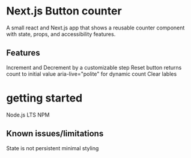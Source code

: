 # Next.js Button counter
A small react and Next.js app that shows a reusable counter component with state, props, and accessibility features.
## Features
Increment and Decrement by a customizable step
Reset button returns count to initial value
aria-live="polite" for dynamic count 
Clear lables
# getting started
Node.js LTS
NPM
## Known issues/limitations
State is not persistent
minimal styling